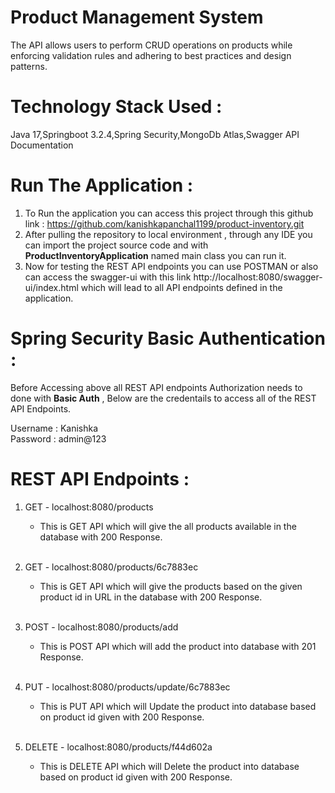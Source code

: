 # Product Management System
The API
 allows users to perform CRUD operations on products while enforcing validation
rules and adhering to best practices and design patterns.

# Technology Stack Used : 

Java 17,Springboot 3.2.4,Spring Security,MongoDb Atlas,Swagger API Documentation


# Run The Application : 

1. To Run the application you can access this project through this github link : https://github.com/kanishkapanchal1199/product-inventory.git 
2. After pulling the repository to local environment , through any IDE you can import the project source code and with <b>ProductInventoryApplication</b> named main class you can run it.
3. Now for testing the REST API endpoints you can use POSTMAN or also can access the swagger-ui with this link http://localhost:8080/swagger-ui/index.html which will lead to all API endpoints defined in the application.

# Spring Security Basic Authentication :

Before Accessing above all REST API endpoints Authorization needs to done with **Basic Auth** , Below are the credentails to access all of the REST API Endpoints.

Username : Kanishka
<Br/>
Password : admin@123


# REST API Endpoints :

1. GET - localhost:8080/products 
   <ul>
   <li>This is GET API which will give the all products available in the database with 200 Response.</li>
   </ul>
   <br/>
2. GET - localhost:8080/products/6c7883ec
   <ul>
   <li>This is GET API which will give the  products based on the given product id in URL in the database with 200 Response.</li>
   </ul>

   <br/>
3. POST - localhost:8080/products/add
   <ul>
   <li>This is POST API which will add the product into database with 201 Response.</li>
   </ul>
    <br/>
4. PUT - localhost:8080/products/update/6c7883ec
   <ul>
   <li>This is PUT API which will Update the product into database based on product id given with 200 Response.</li>
   </ul>
    <br/>
5. DELETE - localhost:8080/products/f44d602a
    <ul>
   <li>This is DELETE API which will Delete the product into database based on product id given with 200 Response.</li>
   </ul>
    <br/>





